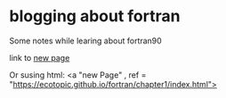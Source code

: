 # blogging about fortran

Some notes while learing about fortran90

link to [new page](chapter1)

Or susing html: <a "new Page" , ref = "https://ecotopic.github.io/fortran/chapter1/index.html">
